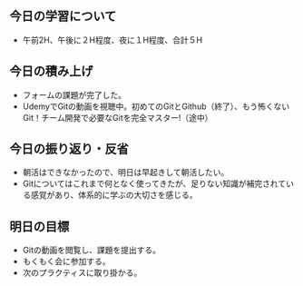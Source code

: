 ## 今日の学習について
- 午前2H、午後に２H程度、夜に１H程度、合計５H
## 今日の積み上げ
- フォームの課題が完了した。
- UdemyでGitの動画を視聴中。初めてのGitとGithub（終了）、もう怖くないGit！チーム開発で必要なGitを完全マスター!（途中）
## 今日の振り返り・反省
- 朝活はできなかったので、明日は早起きして朝活したい。
- Gitについてはこれまで何となく使ってきたが、足りない知識が補完されている感覚があり、体系的に学ぶの大切さを感じる。
## 明日の目標
- Gitの動画を閲覧し、課題を提出する。
- もくもく会に参加する。
- 次のプラクティスに取り掛かる。
